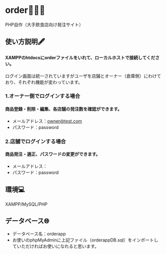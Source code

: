 # order:family_man_girl_boy:
PHP自作（大手飲食店向け発注サイト）


## 使い方説明:fountain_pen:
#### XAMPPのhtdocsにorderファイルをいれて、ローカルホストで接続してください。
ログイン画面は統一されていますがユーザを店舗とオーナー（倉庫側）にわけており、それぞれ機能が変わっています。

### 1.オーナー側でログインする場合
#### 商品登録・削除・編集、各店舗の発注数を確認ができます。
- メールアドレス：owner@test.com
- パスワード：password

### 2.店舗でログインする場合
#### 商品発注・適正、パスワードの変更ができます。
- メールアドレス：
- パスワード：password

## 環境:computer:
XAMPP/MySQL/PHP

## データベース:globe_with_meridians:
- データベース名：orderapp
- お使いのphpMyAdminに上記ファイル（orderappDB.sql）をインポートしていただければお使いになれると思います。
